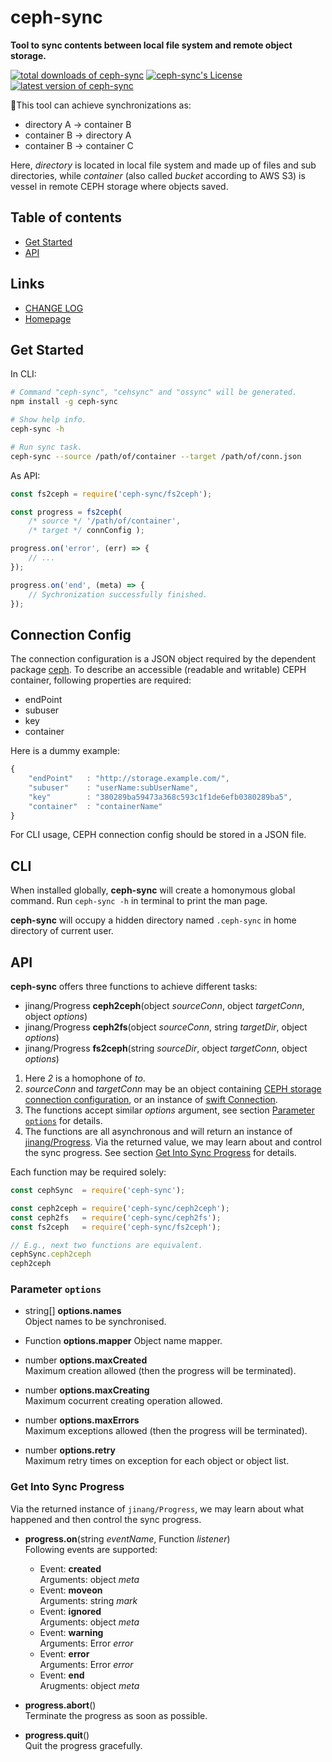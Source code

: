 #	ceph-sync
__Tool to sync contents between local file system and remote object storage.__

[![total downloads of ceph-sync](https://img.shields.io/npm/dt/ceph-sync.svg)](https://www.npmjs.com/package/ceph-sync)
[![ceph-sync's License](https://img.shields.io/npm/l/ceph-sync.svg)](https://www.npmjs.com/package/ceph-sync)
[![latest version of ceph-sync](https://img.shields.io/npm/v/ceph-sync.svg)](https://www.npmjs.com/package/ceph-sync)

This tool can achieve synchronizations as:
*	directory A → container B
*	container B → directory A
*	container B → container C

Here, *directory* is located in local file system and made up of files and sub directories, while *container* (also called *bucket* according to AWS S3) is vessel in remote CEPH storage where objects saved.

##	Table of contents

*	[Get Started](#get-started)
*	[API](#api)

##	Links

*	[CHANGE LOG](./CHANGELOG.md)
*	[Homepage](https://github.com/YounGoat/ceph-sync)

##	Get Started

In CLI:
```bash
# Command "ceph-sync", "cehsync" and "ossync" will be generated.
npm install -g ceph-sync

# Show help info.
ceph-sync -h

# Run sync task.
ceph-sync --source /path/of/container --target /path/of/conn.json
```

As API:

```javascript
const fs2ceph = require('ceph-sync/fs2ceph');

const progress = fs2ceph(
	/* source */ '/path/of/container',
	/* target */ connConfig );

progress.on('error', (err) => {
	// ...
});

progress.on('end', (meta) => {
	// Sychronization successfully finished.
});
```

##	Connection Config

The connection configuration is a JSON object required by the dependent package [ceph](https://www.npmjs.com/package/ceph). To describe an accessible (readable and writable) CEPH container, following properties are required:

*	endPoint
*	subuser
*	key
*	container

Here is a dummy example: 
```javascript
{
	"endPoint"   : "http://storage.example.com/",
	"subuser"    : "userName:subUserName",
	"key"        : "380289ba59473a368c593c1f1de6efb0380289ba5", 
	"container"  : "containerName"
}
```

For CLI usage, CEPH connection config should be stored in a JSON file.

##	CLI

When installed globally, __ceph-sync__ will create a homonymous global command. Run `ceph-sync -h` in terminal to print the man page.

__ceph-sync__ will occupy a hidden directory named `.ceph-sync` in home directory of current user.

##	API

__ceph-sync__ offers three functions to achieve different tasks:

*	jinang/Progress __ceph2ceph__(object *sourceConn*, object *targetConn*, object *options*)
*	jinang/Progress __ceph2fs__(object *sourceConn*, string *targetDir*, object *options*)
*	jinang/Progress __fs2ceph__(string *sourceDir*, object *targetConn*, object *options*)

1.	Here *2* is a homophone of *to*.   
1.	*sourceConn* and *targetConn* may be an object containing [CEPH storage connection configuration](#connection-config), or an instance of [swift Connection](https://www.npmjs.com/package/ceph#osapiswift).  
1.	The functions accept similar *options* argument, see section [Parameter `options`](#parameter-options) for details.
1.	The functions are all asynchronous and will return an instance of [jinang/Progress](https://www.npmjs.com/package/jinang#progress). Via the returned value, we may learn about and control the sync progress. See section [Get Into Sync Progress](#get-into-sync-progress) for details.

Each function may be required solely:

```javascript
const cephSync  = require('ceph-sync');

const ceph2ceph = require('ceph-sync/ceph2ceph');
const ceph2fs   = require('ceph-sync/ceph2fs');
const fs2ceph   = require('ceph-sync/fs2ceph');

// E.g., next two functions are equivalent.
cephSync.ceph2ceph
ceph2ceph
```

###	Parameter `options`

*	string[] __options.names__  
	Object names to be synchronised.

*	Function __options.mapper__
	Object name mapper.

* 	number __options.maxCreated__  
	Maximum creation allowed (then the progress will be terminated).

*	number __options.maxCreating__  
	Maximum cocurrent creating operation allowed.

*	number __options.maxErrors__  
	Maximum exceptions allowed (then the progress will be terminated).

*	number __options.retry__  
	Maximum retry times on exception for each object or object list.

###	Get Into Sync Progress

Via the returned instance of `jinang/Progress`, we may learn about what happened and then control the sync progress.

*	__progress.on__(string *eventName*, Function *listener*)  
	Following events are supported:
	*	Event: __created__  
		Arguments: object *meta*
	*	Event: __moveon__  
		Arguments: string *mark*
	*	Event: __ignored__  
		Arguments: object *meta*
	*	Event: __warning__  
		Arguments: Error *error*
	*	Event: __error__  
		Arguments: Error *error*
	*	Event: __end__  
		Arugments: object *meta*


*	__progress.abort__()  
	Terminate the progress as soon as possible.

*	__progress.quit__()  
	Quit the progress gracefully.